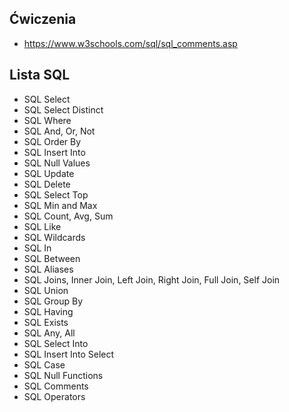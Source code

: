 ## Ćwiczenia
- https://www.w3schools.com/sql/sql_comments.asp

## Lista SQL
- SQL Select
- SQL Select Distinct
- SQL Where
- SQL And, Or, Not
- SQL Order By
- SQL Insert Into
- SQL Null Values
- SQL Update
- SQL Delete
- SQL Select Top
- SQL Min and Max
- SQL Count, Avg, Sum
- SQL Like
- SQL Wildcards
- SQL In
- SQL Between
- SQL Aliases
- SQL Joins, Inner Join, Left Join, Right Join, Full Join, Self Join
- SQL Union
- SQL Group By
- SQL Having
- SQL Exists
- SQL Any, All
- SQL Select Into
- SQL Insert Into Select
- SQL Case
- SQL Null Functions
- SQL Comments
- SQL Operators
